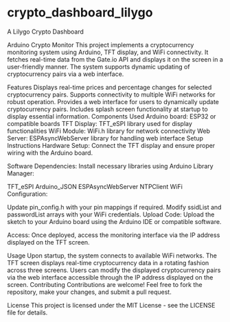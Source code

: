 # crypto_dashboard_lilygo
A Lilygo Crypto Dashboard

Arduino Crypto Monitor
This project implements a cryptocurrency monitoring system using Arduino, TFT display, and WiFi connectivity. It fetches real-time data from the Gate.io API and displays it on the screen in a user-friendly manner. The system supports dynamic updating of cryptocurrency pairs via a web interface.

Features
Displays real-time prices and percentage changes for selected cryptocurrency pairs.
Supports connectivity to multiple WiFi networks for robust operation.
Provides a web interface for users to dynamically update cryptocurrency pairs.
Includes splash screen functionality at startup to display essential information.
Components Used
Arduino board: ESP32 or compatible boards
TFT Display: TFT_eSPI library used for display functionalities
WiFi Module: WiFi.h library for network connectivity
Web Server: ESPAsyncWebServer library for handling web interface
Setup Instructions
Hardware Setup: Connect the TFT display and ensure proper wiring with the Arduino board.

Software Dependencies: Install necessary libraries using Arduino Library Manager:

TFT_eSPI
Arduino_JSON
ESPAsyncWebServer
NTPClient
WiFi
Configuration:

Update pin_config.h with your pin mappings if required.
Modify ssidList and passwordList arrays with your WiFi credentials.
Upload Code: Upload the sketch to your Arduino board using the Arduino IDE or compatible software.

Access: Once deployed, access the monitoring interface via the IP address displayed on the TFT screen.

Usage
Upon startup, the system connects to available WiFi networks.
The TFT screen displays real-time cryptocurrency data in a rotating fashion across three screens.
Users can modify the displayed cryptocurrency pairs via the web interface accessible through the IP address displayed on the screen.
Contributing
Contributions are welcome! Feel free to fork the repository, make your changes, and submit a pull request.

License
This project is licensed under the MIT License - see the LICENSE file for details.
